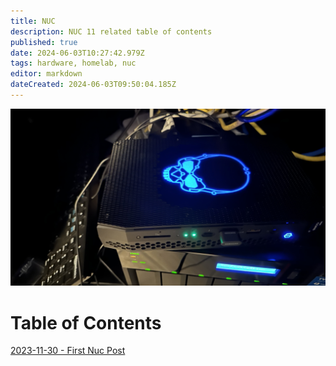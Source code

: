 ```yaml
---
title: NUC
description: NUC 11 related table of contents
published: true
date: 2024-06-03T10:27:42.979Z
tags: hardware, homelab, nuc
editor: markdown
dateCreated: 2024-06-03T09:50:04.185Z
---
```


![about_banner.jpeg](/about_banner.jpeg)

# Table of Contents

[2023-11-30 - First Nuc Post](/hardware/nuc/2023-11-30_nuc-11)
